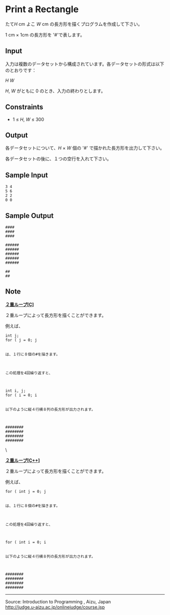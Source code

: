 Print a Rectangle
=================

たて*H* cm よこ *W* cm の長方形を描くプログラムを作成して下さい。

1 cm × 1cm の長方形を '\#'で表します。

Input
-----

入力は複数のデータセットから構成されています。各データセットの形式は以下のとおりです：

*H* *W*

*H*, *W* がともに 0 のとき、入力の終わりとします。

Constraints
-----------

-   1 ≤ *H*, *W* ≤ 300

Output
------

各データセットについて、*H* × *W* 個の '\#'
で描かれた長方形を出力して下さい。

各データセットの後に、１つの空行を入れて下さい。

Sample Input
------------

    3 4
    5 6
    2 2
    0 0

Sample Output
-------------

    ####
    ####
    ####

    ######
    ######
    ######
    ######
    ######

    ##
    ##

Note
----

**[２重ループ[C]](javascript:void(0))**

２重ループによって長方形を描くことができます。

例えば、

    int j;
    for ( j = 0; j 


    は、１行に８個の#を描きます。



    この処理を4回繰り返すと、



    int i, j;
    for ( i = 0; i 


    以下のように縦４行横８列の長方形が出力されます。



    ########
    ########
    ########
    ########

\

**[２重ループ[C++]](javascript:void(0))**

２重ループによって長方形を描くことができます。

例えば、

    for ( int j = 0; j 


    は、１行に８個の#を描きます。



    この処理を4回繰り返すと、



    for ( int i = 0; i 


    以下のように縦４行横８列の長方形が出力されます。



    ########
    ########
    ########
    ########

* * * * *

Source: Introduction to Programming , Aizu, Japan\
 <http://judge.u-aizu.ac.jp/onlinejudge/course.jsp>

 

